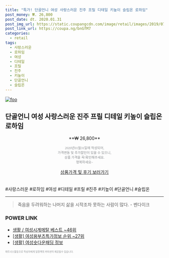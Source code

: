 ```yaml
--- 
title: "특가! 단골언니 여성 사랑스러운 진주 프릴 디테일 키높이 슬립온 로하임" 
post_money: ₩. 26,800 
post_date: dt. 2020.01.31 
post_img_url: https://static.coupangcdn.com/image/retail/images/2019/07/22/15/9/dfafe6a6-8fa2-4ff1-a901-04f456683a75.jpg 
post_link_url: https://coupa.ng/bnGfM7 
categories: 
  - retail 
tags: 
  - 사랑스러운 
  - 로하임 
  - 여성 
  - 디테일 
  - 프릴 
  - 진주 
  - 키높이 
  - 단골언니 
  - 슬립온 
--- 
```

[![foo](https://static.coupangcdn.com/image/retail/images/2019/07/22/15/9/dfafe6a6-8fa2-4ff1-a901-04f456683a75.jpg)](https://coupa.ng/bnGfM7) 

## 단골언니 여성 사랑스러운 진주 프릴 디테일 키높이 슬립온 로하임 
<p style="text-align: center;">**₩ 26,800**</p> 
<p style="text-align: center;"><span style="color: #898c8f; font-family: Georgia,Times,serif; font-size: 0.75em;">2020년01월31일에 작성되어, <br>가격변동 및 추가할인이 있을 수 있으니,<br> 상품 가격을 꼭!확인해주세요.<br>행복하세요~</span> 
</p>	 
<div markdown="0" style="text-align: center;"><a href="https://coupa.ng/bnGfM7" class="btn btn--success">상품가격 및 후기 보러가기</a></div> 
<br><br> 
  #사랑스러운 #로하임 #여성 #디테일 #프릴 #진주 #키높이 #단골언니 #슬립온 
<hr> 

> 죽음을 두려워하는 나머지 삶을 시작조차 못하는 사람이 많다. - 벤다이크 


### POWER LINK

* <a href="https://blog.naver.com/santokki14/221784860684" target="_blank">생활 / 여성시계메탈 베스트 ~46위</a>
* <a href="https://blog.naver.com/fasyy4321/221774748513" target="_blank"> [생활] 여성용부츠특가정보 순위 ~27위</a>
* <a href="https://blog.naver.com/santokki14/221774412873" target="_blank"> [생활] 여성숏다운패딩 정보 </a>

<span style="color: #898c8f; font-family: Georgia,Times,serif; font-size: 0.55em;">파트너스활동으로 작성자에게 일정액의 커미션이 제공될수 있습니다.</span> 
